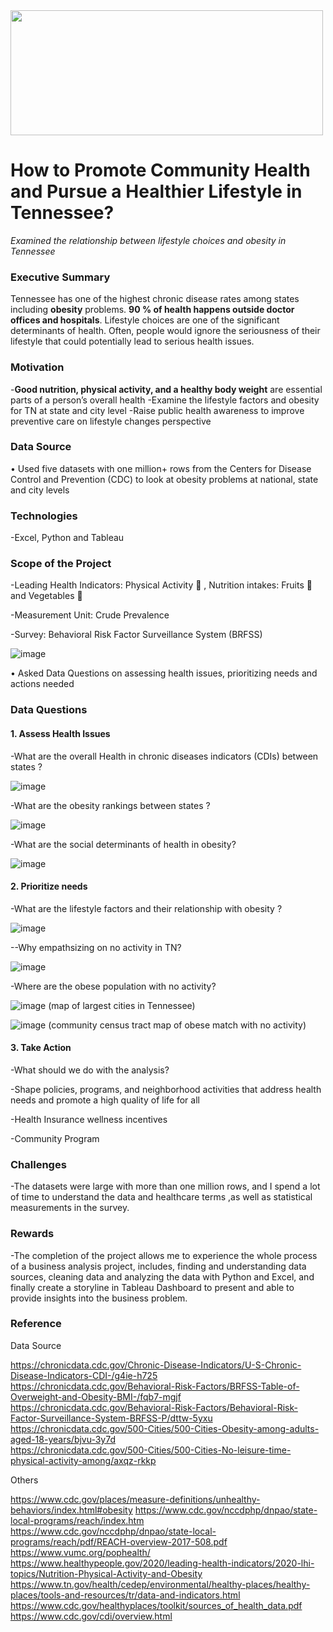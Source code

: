 <img src="https://www.tri-counties.org/wp-content/uploads/2018/01/Template-Portrait-to-landscape_CDC.jpg" width="500" height="200">

# How to Promote Community Health and Pursue a Healthier Lifestyle in Tennessee? 
*Examined the relationship between lifestyle choices and obesity in Tennessee*  


### **Executive Summary**
Tennessee has one of the highest chronic disease rates among states including **obesity** problems. **90 % of health happens outside doctor offices and hospitals**.  Lifestyle choices are one of the significant determinants of health. Often, people would ignore the seriousness of their lifestyle that could potentially lead to serious health issues.

### **Motivation**
-**Good nutrition, physical activity, and a healthy body weight** are essential parts of a person’s overall health 
-Examine the lifestyle factors and obesity for TN at state and city level
-Raise public health awareness to  improve preventive care on lifestyle changes perspective

### **Data Source**
•	Used five datasets with one million+ rows from the Centers for Disease Control and Prevention (CDC) to look at obesity problems at national, state and city levels 

### **Technologies**
-Excel, Python and Tableau
  
### **Scope of the Project**  
-Leading Health Indicators: Physical Activity 🏓 , Nutrition intakes: Fruits 🍍  and Vegetables 🥒  

-Measurement Unit: Crude Prevalence 

-Survey: Behavioral Risk Factor Surveillance System (BRFSS) 

![image](https://user-images.githubusercontent.com/66088051/103824089-de209500-5038-11eb-8d01-74b0aee6e061.png)

•	Asked Data Questions on assessing health issues, prioritizing needs and actions needed

### **Data Questions** 
#### **1. Assess Health Issues** 

-What are the overall Health in chronic diseases indicators (CDIs) between states ?

![image](https://user-images.githubusercontent.com/66088051/103823126-158e4200-5037-11eb-97f9-738cd133b645.png)

-What are the obesity rankings between states ?

![image](https://user-images.githubusercontent.com/66088051/103823487-cc8abd80-5037-11eb-9e0f-ee8abe96ad46.png)


-What are the social determinants of health in obesity?

![image](https://user-images.githubusercontent.com/66088051/103823569-f512b780-5037-11eb-9af4-3a5f686c5037.png)

#### **2. Prioritize needs** 

-What are the lifestyle factors and their relationship with obesity ?

![image](https://user-images.githubusercontent.com/66088051/103823642-15db0d00-5038-11eb-881d-688393eea199.png)

--Why empathsizing on no activity in TN?

![image](https://user-images.githubusercontent.com/66088051/103823723-3f943400-5038-11eb-9e5c-561180b0b70a.png)


-Where are the obese population with no activity? 

![image](https://user-images.githubusercontent.com/66088051/103823815-6a7e8800-5038-11eb-94b9-f63b392e16b9.png)
(map of largest cities in Tennessee)

![image](https://user-images.githubusercontent.com/66088051/103823907-926deb80-5038-11eb-8378-21bb8f9ccd08.png)
(community census tract map of obese match with no activity)

#### 3. **Take Action** 
-What should we do with the analysis?

-Shape policies, programs, and neighborhood activities that address health needs and promote a high quality of life for all

-Health Insurance wellness incentives

-Community Program

### **Challenges**

-The datasets were large with more than one million rows, and I spend a lot of time to understand the data and healthcare terms ,as well as statistical measurements in the survey.

### **Rewards**

-The completion of the project allows me to experience the whole process of a business analysis project, includes, finding and understanding data sources, cleaning data and analyzing the data with Python and Excel, and finally create a storyline in Tableau Dashboard to present and able to provide insights into the business problem. 


### **Reference**

Data Source

https://chronicdata.cdc.gov/Chronic-Disease-Indicators/U-S-Chronic-Disease-Indicators-CDI-/g4ie-h725  
https://chronicdata.cdc.gov/Behavioral-Risk-Factors/BRFSS-Table-of-Overweight-and-Obesity-BMI-/fqb7-mgjf 
https://chronicdata.cdc.gov/Behavioral-Risk-Factors/Behavioral-Risk-Factor-Surveillance-System-BRFSS-P/dttw-5yxu  
https://chronicdata.cdc.gov/500-Cities/500-Cities-Obesity-among-adults-aged-18-years/bjvu-3y7d  
https://chronicdata.cdc.gov/500-Cities/500-Cities-No-leisure-time-physical-activity-among/axqz-rkkp  

Others

https://www.cdc.gov/places/measure-definitions/unhealthy-behaviors/index.html#obesity
https://www.cdc.gov/nccdphp/dnpao/state-local-programs/reach/index.htm https://www.cdc.gov/nccdphp/dnpao/state-local-programs/reach/pdf/REACH-overview-2017-508.pdf 
https://www.vumc.org/pophealth/ 
 https://www.healthypeople.gov/2020/leading-health-indicators/2020-lhi-topics/Nutrition-Physical-Activity-and-Obesity 
https://www.tn.gov/health/cedep/environmental/healthy-places/healthy-places/tools-and-resources/tr/data-and-indicators.html 
https://www.cdc.gov/healthyplaces/toolkit/sources_of_health_data.pdf 
https://www.cdc.gov/cdi/overview.html 

